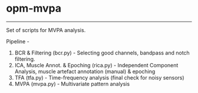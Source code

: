 # opm-mvpa
---

Set of scripts for MVPA analysis.

Pipeline - 
  1. BCR & Filtering (bcr.py) - Selecting good channels, bandpass and notch filtering.
  2. ICA, Muscle Annot. & Epoching (rica.py) - Independent Component Analysis, muscle artefact annotation (manual) & epoching
  3. TFA (tfa.py) - Time-frequency analysis (final check for noisy sensors)
  4. MVPA (mvpa.py) - Multivariate pattern analysis
